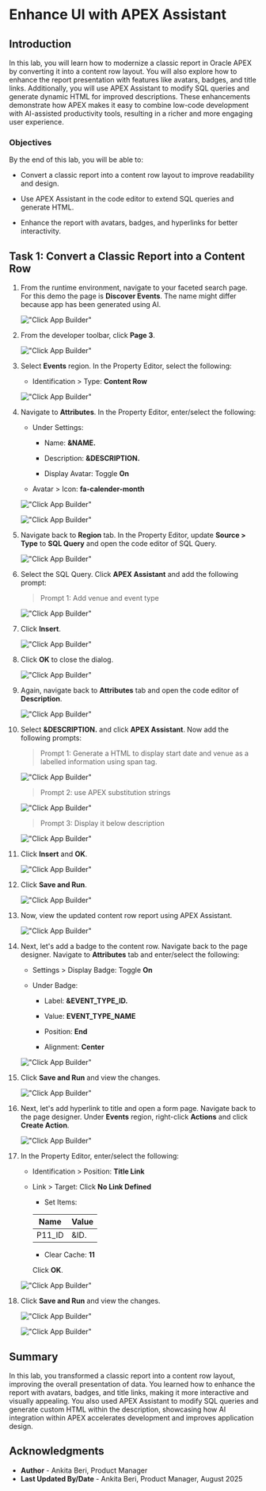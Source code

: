 # Enhance UI with APEX Assistant

## Introduction

In this lab, you will learn how to modernize a classic report in Oracle APEX by converting it into a content row layout. You will also explore how to enhance the report presentation with features like avatars, badges, and title links. Additionally, you will use APEX Assistant to modify SQL queries and generate dynamic HTML for improved descriptions. These enhancements demonstrate how APEX makes it easy to combine low-code development with AI-assisted productivity tools, resulting in a richer and more engaging user experience.

### Objectives

By the end of this lab, you will be able to:

- Convert a classic report into a content row layout to improve readability and design.

- Use APEX Assistant in the code editor to extend SQL queries and generate HTML.

- Enhance the report with avatars, badges, and hyperlinks for better interactivity.

## Task 1: Convert a Classic Report into a Content Row

1. From the runtime environment, navigate to your faceted search page. For this demo the page is **Discover Events**. The name might differ because app has been generated using AI.

    !["Click App Builder"](images/discover-events.png "")

2. From the developer toolbar, click **Page 3**.

    !["Click App Builder"](images/edit-page.png "")

3. Select **Events** region. In the Property Editor, select the following:

    - Identification > Type: **Content Row**

    !["Click App Builder"](images/content-row.png "")

4. Navigate to **Attributes**. In the Property Editor, enter/select the following:

    - Under Settings:

        - Name: **&NAME.**

        - Description: **&DESCRIPTION.**

        - Display Avatar: Toggle **On**

    - Avatar > Icon: **fa-calender-month**

    !["Click App Builder"](images/name-attr.png "")

    !["Click App Builder"](images/desc-attr.png "")

5. Navigate back to **Region** tab. In the Property Editor, update **Source > Type** to **SQL Query** and open the code editor of SQL Query.

    !["Click App Builder"](images/code-edit.png "")

6. Select the SQL Query. Click **APEX Assistant** and add the following prompt:

    >Prompt 1:
    > Add venue and event type

    !["Click App Builder"](images/add-event-promt.png "")

7. Click **Insert**.

    !["Click App Builder"](images/insert-prompt.png "")

8. Click **OK** to close the dialog.

    !["Click App Builder"](images/close-editor.png "")

9. Again, navigate back to **Attributes** tab and open the code editor of **Description**.

    !["Click App Builder"](images/attr.png "")

10. Select **&DESCRIPTION.** and click **APEX Assistant**. Now add the following prompts:

    > Prompt 1:
    > Generate a HTML to display start date and venue as a labelled information using span tag.

    !["Click App Builder"](images/generate-html.png "")

    > Prompt 2:
    > use APEX substitution strings

    !["Click App Builder"](images/substitution-apex.png "")

    > Prompt 3:
    > Display it below description

    !["Click App Builder"](images/below-desc.png "")

11. Click **Insert** and **OK**.

    !["Click App Builder"](images/insert-html.png "")

12. Click **Save and Run**.

    !["Click App Builder"](images/saverun.png "")

13. Now, view the updated content row report using APEX Assistant.

    !["Click App Builder"](images/view-content-row.png "")

14. Next, let's add a badge to the content row. Navigate back to the page designer. Navigate to **Attributes** tab and enter/select the following:

    - Settings > Display Badge: Toggle **On**

    - Under Badge:

        - Label: **&EVENT_TYPE_ID.**

        - Value: **EVENT_TYPE_NAME**

        - Position: **End**

        - Alignment: **Center**

    !["Click App Builder"](images/update-attr.png "")

15. Click **Save and Run** and view the changes.

    !["Click App Builder"](images/save-run2.png "")

16. Next, let's add hyperlink to title and open a form page. Navigate back to the page designer. Under **Events** region, right-click **Actions** and click **Create Action**.

    !["Click App Builder"](images/create-action.png "")

17. In the Property Editor, enter/select the following:

    - Identification > Position: **Title Link**

    - Link > Target: Click **No Link Defined**

        - Set Items:

        | Name | Value |
        | ----- | ---- |
        | P11_ID | &ID.|

        - Clear Cache: **11**

        Click **OK**.

    !["Click App Builder"](images/title-link.png "")

18. Click **Save and Run** and view the changes.

    !["Click App Builder"](images/save-run3.png "")

    !["Click App Builder"](images/view-title-link.png "")

## **Summary**

In this lab, you transformed a classic report into a content row layout, improving the overall presentation of data. You learned how to enhance the report with avatars, badges, and title links, making it more interactive and visually appealing. You also used APEX Assistant to modify SQL queries and generate custom HTML within the description, showcasing how AI integration within APEX accelerates development and improves application design.

## **Acknowledgments**

- **Author** - Ankita Beri, Product Manager
- **Last Updated By/Date** - Ankita Beri, Product Manager, August 2025

